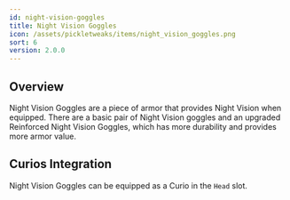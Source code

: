 ```yaml
---
id: night-vision-goggles
title: Night Vision Goggles
icon: /assets/pickletweaks/items/night_vision_goggles.png
sort: 6
version: 2.0.0
---
```


## Overview

Night Vision Goggles are a piece of armor that provides Night Vision when equipped. There are a basic pair of Night Vision goggles and an upgraded Reinforced Night Vision Goggles, which has more durability and provides more armor value.

## Curios Integration

Night Vision Goggles can be equipped as a Curio in the `Head` slot.
